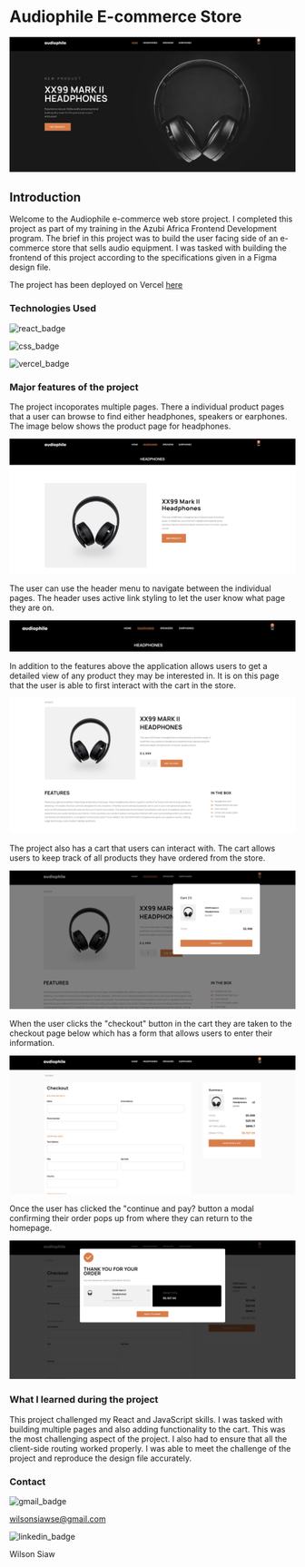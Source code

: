 # Audiophile E-commerce Store

![homepage_hero](public/readme_files/home_hero.png)

## Introduction

Welcome to the Audiophile e-commerce web store project. I completed this project as part of my training in the Azubi Africa Frontend Development program. The brief in this project was to build the user facing side of an e-commerce store that sells audio equipment. I was tasked with building the frontend of this project according to the specifications given in a Figma design file.

The project has been deployed on Vercel [here](https://audiophile-ecommerce-project-delta.vercel.app/)

### Technologies Used

![react_badge](https://img.shields.io/badge/React-20232A?style=for-the-badge&logo=react&logoColor=61DAFB)

![css_badge](https://img.shields.io/badge/CSS-239120?&style=for-the-badge&logo=css3&logoColor=white)

![vercel_badge](https://img.shields.io/badge/Vercel-000000?style=for-the-badge&logo=vercel&logoColor=white)

### Major features of the project

The project incoporates multiple pages. There a individual product pages that a user can browse to find either headphones, speakers or earphones. The image below shows the product page for headphones.

![headphones_page](public/readme_files/headphones_page.png)

The user can use the header menu to navigate between the individual pages. The header uses active link styling to let the user know what page they are on. 

![header_menu](public/readme_files/header_menu.png)

In addition to the features above the application allows users to get a detailed view of any product they may be interested in. It is on this page that the user is able to first interact with the cart in the store.

![product_details_page](public/readme_files/product_details_page.png)

The project also has a cart that users can interact with. The cart allows users to keep track of all products they have ordered from the store.

![cart](public/readme_files/cart.png)

When the user clicks the "checkout" button in the cart they are taken to the checkout page below which has a form that allows users to enter their information.

![checkout](public/readme_files/checkout.png)

Once the user has clicked the "continue and pay? button a modal confirming their order pops up from where they can return to the homepage.

![modal](public/readme_files/modal.png)

### What I learned during the project

This project challenged my React and JavaScript skills. I was tasked with building multiple pages and also adding functionality to the cart. This was the most challenging aspect of the project. I also had to ensure that all the client-side routing worked properly. I was able to meet the challenge of the project and reproduce the design file accurately.

### Contact

![gmail_badge](https://img.shields.io/badge/Gmail-D14836?style=for-the-badge&logo=gmail&logoColor=white)

wilsonsiawse@gmail.com

![linkedin_badge](https://img.shields.io/badge/LinkedIn-0077B5?style=for-the-badge&logo=linkedin&logoColor=white)

Wilson Siaw
